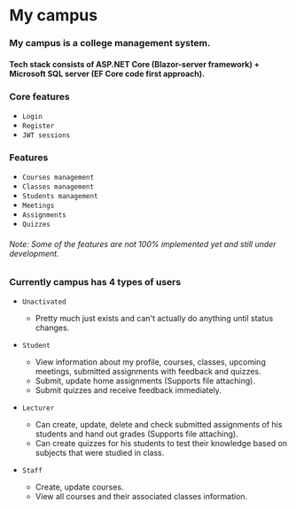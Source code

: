 # My campus
### My campus is a college management system.
#### Tech stack consists of ASP.NET Core (Blazor-server framework) + Microsoft SQL server (EF Core code first approach).

### Core features
- `Login`
- `Register`
- `JWT sessions`

### Features
- `Courses management`
- `Classes management`
- `Students management`
- `Meetings`
- `Assignments`
- `Quizzes`
###### Note: Some of the features are not 100% implemented yet and still under development.

### Currently campus has 4 types of users
- `Unactivated`
  - Pretty much just exists and can't actually do anything until status changes.
  
- `Student`
  - View information about my profile, courses, classes, upcoming meetings, submitted assignments with feedback and quizzes.
  - Submit, update home assignments (Supports file attaching).
  - Submit quizzes and receive feedback immediately.
  
- `Lecturer`
  - Can create, update, delete and check submitted assignments of his students and hand out grades (Supports file attaching).
  - Can create quizzes for his students to test their knowledge based on subjects that were studied in class.
  
- `Staff`
  - Create, update courses.
  - View all courses and their associated classes information.
  
